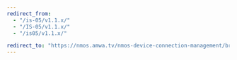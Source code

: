 ```yaml
---
redirect_from:
  - "/is-05/v1.1.x/"
  - "/IS-05/v1.1.x/"
  - "/is05/v1.1.x/"

redirect_to: "https://nmos.amwa.tv/nmos-device-connection-management/branches/v1.1.x"
---
```

